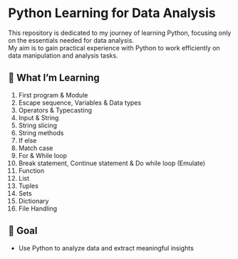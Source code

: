 # Python Learning for Data Analysis

This repository is dedicated to my journey of learning Python, focusing only on the essentials needed for data analysis.  
My aim is to gain practical experience with Python to work efficiently on data manipulation and analysis tasks.

## 📖 What I’m Learning

1. First program & Module
2. Escape sequence, Variables & Data types
3. Operators & Typecasting
4. Input & String
5. String slicing
6. String methods
7. If else
8. Match case
9. For & While loop
10. Break statement, Continue statement & Do while loop (Emulate)
11. Function
12. List
13. Tuples
14. Sets
15. Dictionary
16. File Handling

## 🎯 Goal

- Use Python to analyze data and extract meaningful insights  

